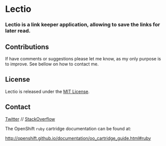 # Lectio
### Lectio is a link keeper application, allowing to save the links for later read.

## Contributions
If have comments or suggestions please let me know, as my only purpose is to improve.
See bellow on how to contact me.

## License
Lectio is released under the [MIT License](http://www.opensource.org/licenses/MIT).

## Contact
[Twitter](https://twitter.com/kanniball) //
[StackOverflow](http://stackoverflow.com/users/1006863/paulo-fidalgo)


The OpenShift `ruby` cartridge documentation can be found at:

http://openshift.github.io/documentation/oo_cartridge_guide.html#ruby
